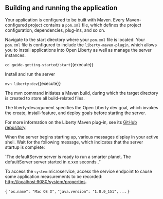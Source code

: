 ## Building and running the application

Your application is configured to be built with Maven. Every Maven-configured project contains a `pom.xml` file, which defines the project configuration, dependencies, plug-ins, and so on.


Navigate to the start directory where your `pom.xml` file is located. Your `pom.xml` file is configured to include the `liberty-maven-plugin`, which allows you to install applications into Open Liberty as well as manage the server instances.

`cd guide-getting-started/start`{{execute}}

Install and run the server

`mvn liberty:dev`{{execute}}

The mvn command initiates a Maven build, during which the target directory is created to store all build-related files.

The liberty:devargument specifies the Open Liberty dev goal, which invokes the create, install-feature, and deploy goals before starting the server.

For more information on the Liberty Maven plug-in, see its <a href=https://github.com/OpenLiberty/ci.maven/blob/master/docs/dev.md>GitHub repository</a>.

When the server begins starting up, various messages display in your active shell. Wait for the following message, which indicates that the server startup is complete:

`The defaultServer server is ready to run a smarter planet. The defaultServer server started in x.xxx seconds..”

To access the `system` microservice, access the service endpoint to cause some application measurements to be recorded: <a href="https://[[HOST_SUBDOMAIN]]-9080-[[KATACODA_HOST]].environments.katacoda.com/system/properties"> http://localhost:9080/system/properties</a>.


`{`
    `"os.name": "Mac OS X",`
    `"java.version": "1.8.0_151",`
    `...`
`}`



